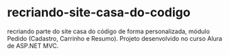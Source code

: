 # recriando-site-casa-do-codigo
recriando parte do site casa do código de forma personalizada, módulo Pedido (Cadastro, Carrinho e Resumo).
Projeto desenvolvido no curso Alura de ASP.NET MVC.
